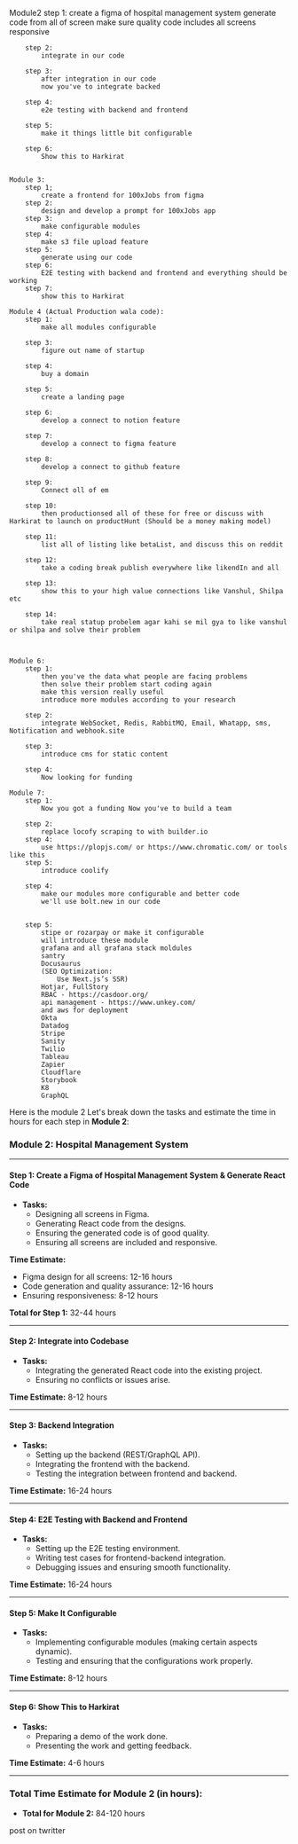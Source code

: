    Module2 
        step 1:
            create a figma of hospital management system 
            generate code from all of screen 
            make sure quality code
            includes all screens 
            responsive
            
        step 2:
            integrate in our code

        step 3:
            after integration in our code 
            now you've to integrate backed
        
        step 4:
            e2e testing with backend and frontend 

        step 5: 
            make it things little bit configurable 

        step 6:
            Show this to Harkirat


    Module 3:
        step 1;
            create a frontend for 100xJobs from figma
        step 2:
            design and develop a prompt for 100xJobs app
        step 3: 
            make configurable modules
        step 4:
            make s3 file upload feature
        step 5:
            generate using our code
        step 6:
            E2E testing with backend and frontend and everything should be working
        step 7:
            show this to Harkirat
        
    Module 4 (Actual Production wala code):
        step 1:
            make all modules configurable

        step 3:
            figure out name of startup
        
        step 4:
            buy a domain
        
        step 5:
            create a landing page
        
        step 6:
            develop a connect to notion feature

        step 7:
            develop a connect to figma feature

        step 8:
            develop a connect to github feature

        step 9:
            Connect oll of em
            
        step 10:
            then productionsed all of these for free or discuss with Harkirat to launch on productHunt (Should be a money making model)

        step 11:
            list all of listing like betaList, and discuss this on reddit 
        
        step 12:
            take a coding break publish everywhere like likendIn and all 
        
        step 13:
            show this to your high value connections like Vanshul, Shilpa etc

        step 14:
            take real statup probelem agar kahi se mil gya to like vanshul or shilpa and solve their problem 



    Module 6:
        step 1:
            then you've the data what people are facing problems
            then solve their problem start coding again 
            make this version really useful
            introduce more modules according to your research
        
        step 2:
            integrate WebSocket, Redis, RabbitMQ, Email, Whatapp, sms,  Notification and webhook.site
        
        step 3:
            introduce cms for static content
        
        step 4:
            Now looking for funding

    Module 7:
        step 1:
            Now you got a funding Now you've to build a team 
        
        step 2:
            replace locofy scraping to with builder.io 
        step 4:
            use https://plopjs.com/ or https://www.chromatic.com/ or tools like this
        step 5:
            introduce coolify
        
        step 4:
            make our modules more configurable and better code
            we'll use bolt.new in our code

        
        step 5: 
            stipe or rozarpay or make it configurable
            will introduce these module
            grafana and all grafana stack moldules
            santry
            Docusaurus
            (SEO Optimization:
                Use Next.js’s SSR)
            Hotjar, FullStory
            RBAC - https://casdoor.org/
            api management - https://www.unkey.com/
            and aws for deployment
            Okta
            Datadog
            Stripe
            Sanity
            Twilio
            Tableau
            Zapier
            Cloudflare
            Storybook
            K8
            GraphQL


Here is the module 2
Let's break down the tasks and estimate the time in hours for each step in **Module 2**:

### **Module 2: Hospital Management System**

---

#### **Step 1: Create a Figma of Hospital Management System & Generate React Code**
- **Tasks:**
  - Designing all screens in Figma.
  - Generating React code from the designs.
  - Ensuring the generated code is of good quality.
  - Ensuring all screens are included and responsive.

**Time Estimate:**
- Figma design for all screens: 12-16 hours
- Code generation and quality assurance: 12-16 hours
- Ensuring responsiveness: 8-12 hours

**Total for Step 1:** 32-44 hours

---

#### **Step 2: Integrate into Codebase**
- **Tasks:**
  - Integrating the generated React code into the existing project.
  - Ensuring no conflicts or issues arise.

**Time Estimate:** 8-12 hours

---

#### **Step 3: Backend Integration**
- **Tasks:**
  - Setting up the backend (REST/GraphQL API).
  - Integrating the frontend with the backend.
  - Testing the integration between frontend and backend.

**Time Estimate:** 16-24 hours

---

#### **Step 4: E2E Testing with Backend and Frontend**
- **Tasks:**
  - Setting up the E2E testing environment.
  - Writing test cases for frontend-backend integration.
  - Debugging issues and ensuring smooth functionality.

**Time Estimate:** 16-24 hours

---

#### **Step 5: Make It Configurable**
- **Tasks:**
  - Implementing configurable modules (making certain aspects dynamic).
  - Testing and ensuring that the configurations work properly.

**Time Estimate:** 8-12 hours

---

#### **Step 6: Show This to Harkirat**
- **Tasks:**
  - Preparing a demo of the work done.
  - Presenting the work and getting feedback.

**Time Estimate:** 4-6 hours

---

### **Total Time Estimate for Module 2 (in hours):**
- **Total for Module 2:** 84-120 hours



post on twritter